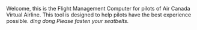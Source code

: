 Welcome, this is the Flight Management Computer for pilots of Air Canada Virtual Airline. This tool is designed to help pilots have the best experience possible. *ding dong* *Please fasten your seatbelts.*
